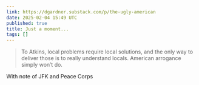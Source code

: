 ```yaml
---
link: https://dgardner.substack.com/p/the-ugly-american
date: 2025-02-04 15:49 UTC
published: true
title: Just a moment...
tags: []
---
```


> To Atkins, local problems require local solutions, and the only way to deliver those is to really understand locals. American arrogance simply won’t do.

With note of JFK and Peace Corps
